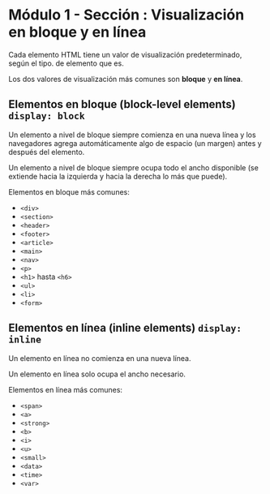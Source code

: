 # Módulo 1 - Sección : Visualización en bloque y en línea

Cada elemento HTML tiene un valor de visualización predeterminado, según el tipo. de elemento que es.

Los dos valores de visualización más comunes son **bloque** y **en línea**.


## Elementos en bloque (block-level elements) `display: block`
Un elemento a nivel de bloque siempre comienza en una nueva línea y los navegadores agrega automáticamente algo de espacio (un margen) antes y después del elemento.

Un elemento a nivel de bloque siempre ocupa todo el ancho disponible (se extiende hacia la izquierda y hacia la derecha lo más que puede).

Elementos en bloque más comunes:
- `<div>`
- `<section>`
- `<header>`
- `<footer>`
- `<article>`
- `<main>`
- `<nav>`
- `<p>`
- `<h1>` hasta `<h6>`
- `<ul>`
- `<li>`
- `<form>`


## Elementos en línea (inline elements) `display: inline`
Un elemento en línea no comienza en una nueva línea.

Un elemento en línea solo ocupa el ancho necesario.

Elementos en línea más comunes:
- `<span>`
- `<a>`
- `<strong>`
- `<b>`
- `<i>`
- `<u>`
- `<small>`
- `<data>`
- `<time>`
- `<var>`